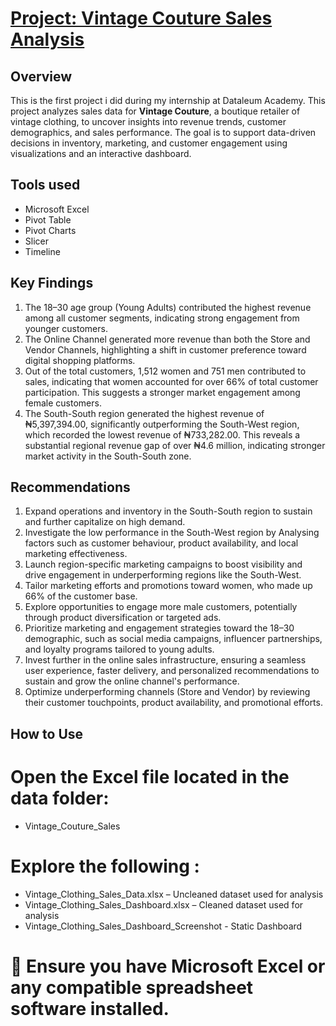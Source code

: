 # [Project: Vintage Couture Sales Analysis](https://debayo-arch.github.io/Adebayo-s-Portfolio/)
## Overview 
This is the first project i did during my internship at Dataleum Academy.
This project analyzes sales data for **Vintage Couture**, a boutique retailer of vintage clothing, to uncover insights into revenue trends, customer demographics, and sales performance. The goal is to support data-driven decisions in inventory, marketing, and customer engagement using visualizations and an interactive dashboard.

## Tools used 
- Microsoft Excel
- Pivot Table
- Pivot Charts
- Slicer
- Timeline

  
## Key Findings
1.	The 18–30 age group (Young Adults) contributed the highest revenue among all customer segments, indicating strong engagement from younger customers.
2.	The Online Channel generated more revenue than both the Store and Vendor Channels, highlighting a shift in customer preference toward digital shopping platforms.
3.	Out of the total customers, 1,512 women and 751 men contributed to sales, indicating that women accounted for over 66% of total customer participation. This suggests a stronger market engagement among female customers.
4.	The South-South region generated the highest revenue of ₦5,397,394.00, significantly outperforming the South-West region, which recorded the lowest revenue of ₦733,282.00. This reveals a substantial regional revenue gap of over ₦4.6 million, indicating stronger market activity in the South-South zone.

## Recommendations
1.	 Expand operations and inventory in the South-South region to sustain and further capitalize on high demand.
2.	Investigate the low performance in the South-West region by Analysing factors such as customer behaviour, product availability, and local marketing effectiveness.
3.	Launch region-specific marketing campaigns to boost visibility and drive engagement in underperforming regions like the South-West.
4.	Tailor marketing efforts and promotions toward women, who made up 66% of the customer base.
5.	Explore opportunities to engage more male customers, potentially through product diversification or targeted ads.
6.	Prioritize marketing and engagement strategies toward the 18–30 demographic, such as social media campaigns, influencer partnerships, and loyalty programs tailored to young adults.
7.	Invest further in the online sales infrastructure, ensuring a seamless user experience, faster delivery, and personalized recommendations to sustain and grow the online channel's performance.
8.	Optimize underperforming channels (Store and Vendor) by reviewing their customer touchpoints, product availability, and promotional efforts.

##  How to Use
# Open the Excel file located in the data folder:
- Vintage_Couture_Sales
# Explore the following :
- Vintage_Clothing_Sales_Data.xlsx – Uncleaned dataset used for analysis
- Vintage_Clothing_Sales_Dashboard.xlsx – Cleaned dataset used for analysis
- Vintage_Clothing_Sales_Dashboard_Screenshot - Static Dashboard 

# 📌 Ensure you have Microsoft Excel or any compatible spreadsheet software installed.


